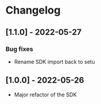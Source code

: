 # Changelog

## [1.1.0] - 2022-05-27

### Bug fixes

-   Rename SDK import back to setu

## [1.0.0] - 2022-05-26

-   Major refactor of the SDK
